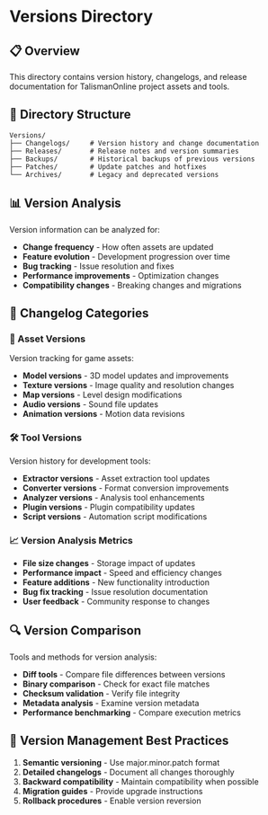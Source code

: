# Versions Directory

## 📋 Overview
This directory contains version history, changelogs, and release documentation for TalismanOnline project assets and tools.

## 📁 Directory Structure
```
Versions/
├── Changelogs/     # Version history and change documentation
├── Releases/       # Release notes and version summaries
├── Backups/        # Historical backups of previous versions
├── Patches/        # Update patches and hotfixes
└── Archives/       # Legacy and deprecated versions
```

## 📊 Version Analysis
Version information can be analyzed for:
- **Change frequency** - How often assets are updated
- **Feature evolution** - Development progression over time
- **Bug tracking** - Issue resolution and fixes
- **Performance improvements** - Optimization changes
- **Compatibility changes** - Breaking changes and migrations

## 📝 Changelog Categories

### 🎨 Asset Versions
Version tracking for game assets:
- **Model versions** - 3D model updates and improvements
- **Texture versions** - Image quality and resolution changes
- **Map versions** - Level design modifications
- **Audio versions** - Sound file updates
- **Animation versions** - Motion data revisions

### 🛠️ Tool Versions
Version history for development tools:
- **Extractor versions** - Asset extraction tool updates
- **Converter versions** - Format conversion improvements
- **Analyzer versions** - Analysis tool enhancements
- **Plugin versions** - Plugin compatibility updates
- **Script versions** - Automation script modifications

### 📈 Version Analysis Metrics
- **File size changes** - Storage impact of updates
- **Performance impact** - Speed and efficiency changes
- **Feature additions** - New functionality introduction
- **Bug fix tracking** - Issue resolution documentation
- **User feedback** - Community response to changes

## 🔍 Version Comparison
Tools and methods for version analysis:
- **Diff tools** - Compare file differences between versions
- **Binary comparison** - Check for exact file matches
- **Checksum validation** - Verify file integrity
- **Metadata analysis** - Examine version metadata
- **Performance benchmarking** - Compare execution metrics

## 🚀 Version Management Best Practices
1. **Semantic versioning** - Use major.minor.patch format
2. **Detailed changelogs** - Document all changes thoroughly
3. **Backward compatibility** - Maintain compatibility when possible
4. **Migration guides** - Provide upgrade instructions
5. **Rollback procedures** - Enable version reversion